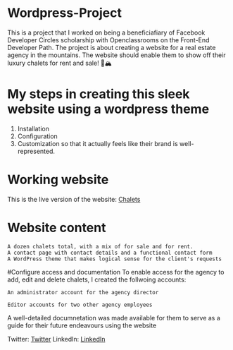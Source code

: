 # Wordpress-Project
This is a project that I worked on being a beneficiafiary of Facebook Developer Circles scholarship with Openclassrooms on the Front-End Developer Path. The project is about creating a website for a real estate agency in the mountains. The website should enable them to show off their luxury chalets for rent and sale! 🏰🏔

# My steps in creating this sleek website using a wordpress theme
1) Installation 
2) Configuration
3) Customization so that it actually feels like their brand is well-represented.

# Working website
This is the live version of the website: <a href="http://dev-chalets-and-caviar-project1.pantheonsite.io/">Chalets</a>

# Website content

    A dozen chalets total, with a mix of for sale and for rent.
    A contact page with contact details and a functional contact form
    A WordPress theme that makes logical sense for the client's requests

#Configure access and documentation
To enable access for the agency to add, edit and delete chalets, I created the follwoing accounts:

    An administrator account for the agency director

    Editor accounts for two other agency employees

A well-detailed documnetation was made available for them to serve as a guide for their future endeavours using the website

Twitter: <a href="https://twitter.com/Abumaryam99">Twitter</a> 
LinkedIn: <a href="https://www.linkedin.com/in/abdurroheem-olayemi-baa980b1/">LinkedIn</a>

